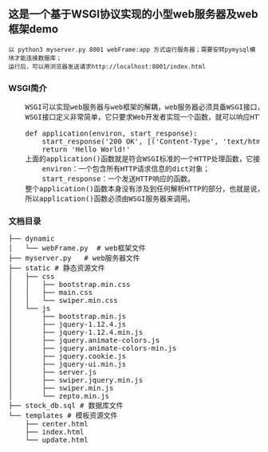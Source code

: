 ## 这是一个基于WSGI协议实现的小型web服务器及web框架demo

	以 python3 myserver.py 8001 webFrame:app 方式运行服务器；需要安转pymysql模块才能连接数据库；
	运行后，可以用浏览器发送请求http://localhost:8001/index.html

<h3>WSGI简介</h3>

<pre>
	WSGI可以实现web服务器与web框架的解耦，web服务器必须具备WSGI接口，所有的现代Python Web框架都已具备WSGI接口，它让你不对代码作修改就能使服务器和特点的web框架协同工作。
	WSGI接口定义非常简单，它只要求Web开发者实现一个函数，就可以响应HTTP请求。下面是最简单的Web版本的“Hello World!”：

	def application(environ, start_response):
    	start_response('200 OK', [('Content-Type', 'text/html')])
    	return 'Hello World!'
	上面的application()函数就是符合WSGI标准的一个HTTP处理函数，它接收两个参数：
		environ：一个包含所有HTTP请求信息的dict对象；
		start_response：一个发送HTTP响应的函数。
	整个application()函数本身没有涉及到任何解析HTTP的部分，也就是说，把底层web服务器解析部分和应用程序逻辑部分进行了分离，这样开发者就可以专心做一个领域了，不过，等等，这个application()函数怎么调用？如果我们自己调用，两个参数environ和start_response我们没法提供，返回的str也没法发给浏览器。
	所以application()函数必须由WSGI服务器来调用。
</pre>

<h3>文档目录</h3>
<pre>
├── dynamic
│   └── webFrame.py  # web框架文件
├── myserver.py   # web服务器文件
├── static # 静态资源文件
│   ├── css
│   │   ├── bootstrap.min.css
│   │   ├── main.css
│   │   └── swiper.min.css
│   └── js
│       ├── bootstrap.min.js
│       ├── jquery-1.12.4.js
│       ├── jquery-1.12.4.min.js
│       ├── jquery.animate-colors.js
│       ├── jquery.animate-colors-min.js
│       ├── jquery.cookie.js
│       ├── jquery-ui.min.js
│       ├── server.js
│       ├── swiper.jquery.min.js
│       ├── swiper.min.js
│       └── zepto.min.js
├── stock_db.sql # 数据库文件
└── templates # 模板资源文件
    ├── center.html
    ├── index.html
    └── update.html
</pre>

